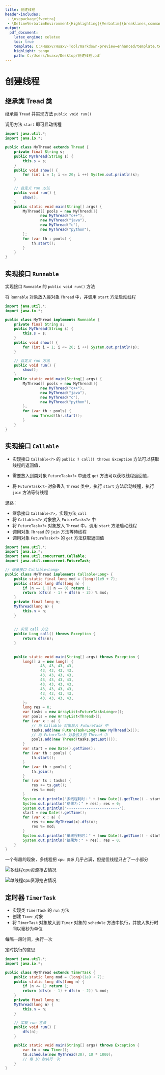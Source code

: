 ```yaml
---
title: 创建线程
header-includes:
 - \usepackage{fvextra}
 - \DefineVerbatimEnvironment{Highlighting}{Verbatim}{breaklines,commandchars=\\\{\}}
output:
  pdf_document:
    latex_engine: xelatex
    toc: true
    template: C:/Huaxv/Huaxv-Tool/markdown-preview=enhanced/template.tex
    highlight: tango
    path: C:/Users/huaxv/Desktop/创建线程.pdf
---
```


# 创建线程

## 继承类 Tread 类

继承类 `Tread` 并实现方法 `public void run()`

调用方法 `start` 即可启动线程

```java
import java.util.*;
import java.io.*;

public class MyThread extends Thread {
    private final String s;
    public MyThread(String s) {
        this.s = s;
    }
    public void show() {
        for (int i = 1; i <= 20; i ++) System.out.println(s);
    }

    // 自定义 run 方法
    public void run() {
        show();
    }
    public static void main(String[] args) {
        MyThread[] pools = new MyThread[]{
                new MyThread("c++"),
                new MyThread("java"),
                new MyThread("c"),
                new MyThread("python"),
        };
        for (var th : pools) {
            th.start();
        }
    }
}
```

## 实现接口 `Runnable`

实现接口 `Runnable` 的 `public void run()` 方法

将 `Runnable` 对象放入类对象 `Thread` 中，并调用 `start` 方法启动线程

```java
import java.util.*;
import java.io.*;

public class MyThread implements Runnable {
    private final String s;
    public MyThread(String s) {
        this.s = s;
    }
    public void show() {
        for (int i = 1; i <= 20; i ++) System.out.println(s);
    }

    // 自定义 run 方法
    public void run() {
        show();
    }
    public static void main(String[] args) {
        MyThread[] pools = new MyThread[]{
                new MyThread("c++"),
                new MyThread("java"),
                new MyThread("c"),
                new MyThread("python"),
        };
        for (var th : pools) {
            new Thread(th).start();
        }
    }
}
```

## 实现接口 `Callable`

- 实现接口 `Callable<?>` 的 `public ? call() throws Exception` 方法可以获取线程的返回值，

- 需要放入到类对象 `FutureTask<?>` 中通过 `get` 方法可以获取线程返回值，

- 将 `FutureTask<?>` 对象丢入 `Thread` 类中，执行 `start` 方法启动线程，执行 `join` 方法等待线程

思路：

- 继承接口 `Callable<?>`，实现方法 `call`
- 将 `Callable<?>` 对象放入 `FutureTask<?>` 中
- 将 `FutureTask<?>` 对象放入 `Thread` 中，调用 `start` 方法启动线程
- 调用对象 `Thread` 的 `join` 方法等待线程
- 调用对象 `FutureTask<?>` 的 `get` 方法获取返回值

```java
import java.util.*;
import java.io.*;
import java.util.concurrent.Callable;
import java.util.concurrent.FutureTask;

// 继承接口 Callable<Long>
public class MyThread implements Callable<Long> {
    public static final long mod = (long)(1e9 + 7);
    public static long dfs(long n) {
        if (n == 1 || n == 0) return 1;
        return (dfs(n - 1) + dfs(n - 2)) % mod;
    }
    private final long n;
    MyThread(long n) {
        this.n = n;
    }
    
    
    // 实现 call 方法
    public Long call() throws Exception {
        return dfs(n);
    }
    
    
    public static void main(String[] args) throws Exception {
        long[] a = new long[] {
                43, 43, 43, 43,
                43, 43, 43, 43,
                43, 43, 43, 43,
                43, 43, 43, 43,
                43, 43, 43, 43,
                43, 43, 43, 43,
                43, 43, 43, 43,
                43, 43, 43, 43,
        };
        long res = 0;
        var tasks = new ArrayList<FutureTask<Long>>();
        var pools = new ArrayList<Thread>();
        for (var x : a) {
            // 将 Callable 对象放入 FutureTask 中
            tasks.add(new FutureTask<Long>(new MyThread(x)));
            // 将 FutureTask 对象放入到 Thread 中
            pools.add(new Thread(tasks.getLast()));
        }
        var start = new Date().getTime();
        for (var th : pools) {
            th.start();
        }
        for (var th : pools) {
            th.join();
        }
        for (var ts : tasks) {
            res += ts.get();
            res %= mod;
        }
        System.out.println("多线程耗时：" + (new Date().getTime() - start) / 1000.0 + " 秒");
        System.out.println("结果为：" + res); res = 0;
        System.out.println("------------------------");
        start = new Date().getTime();
        for (var x : a) {
            res += new MyThread(x).dfs(x);
            res %= mod;
        }
        System.out.println("单线程耗时：" + (new Date().getTime() - start) / 1000.0 + " 秒");
        System.out.println("结果为：" + res); res = 0;
    }
}
```

一个有趣的现象，多线程把 `cpu 资源` 几乎占满，但是但线程只占了一小部分

![多线程cpu资源抢占情况](/assets/多线程cpu资源抢占情况.png)

![单线程cpu资源抢占情况](/assets/单线程cpu资源抢占情况.png)

## 定时器 `TimerTask`

- 实现类 `TimerTask` 的 `run` 方法
- 创建 `Timer` 对象
- 将 `TimerTask` 对象放入到 `Timer` 对象的 `schedule` 方法中执行，并放入执行时间以毫秒为单位

每隔一段时间，执行一次

定时执行的意思

```java
import java.util.*;
import java.io.*;

public class MyThread extends TimerTask {
    public static long mod = (long)(1e9 + 7);
    public static long dfs(long n) {
        if (n <= 1) return 1;
        return (dfs(n - 1) + dfs(n - 2)) % mod;
    }
    private final long n;
    MyThread(long n) {
        this.n = n;
    }

    // 实现 run 方法
    public void run() {
        dfs(n);
    }

    public static void main(String[] args) throws Exception {
        var tm = new Timer();
        tm.schedule(new MyThread(30), 10 * 1000);
        // 每 10 秒执行一次
    }
}
```
